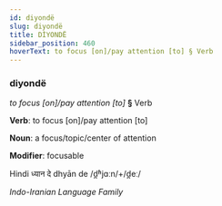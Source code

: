 ```yaml
---
id: diyondë
slug: diyondë
title: DİYONDË
sidebar_position: 460
hoverText: to focus [on]/pay attention [to] § Verb
---
```


### diyondë

*to focus [on]/pay attention [to]* **§** Verb

**Verb**: to focus [on]/pay attention [to]

**Noun**: a focus/topic/center of attention

**Modifier**: focusable

Hindi ध्यान दे dhyān de /d̪ʱjɑːn/+/d̪eː/

*Indo-Iranian Language Family*
